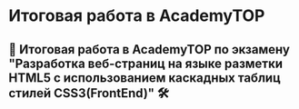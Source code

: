 # Итоговая работа в AcademyTOP

## 🔧 Итоговая работа в AcademyTOP по экзамену "Разработка веб-страниц на языке разметки HTML5 с использованием каскадных таблиц стилей CSS3(FrontEnd)" 🛠️